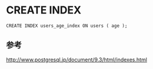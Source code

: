 ﻿# CREATE INDEX

```clike
CREATE INDEX users_age_index ON users ( age );
```

## 参考
http://www.postgresql.jp/document/9.3/html/indexes.html
